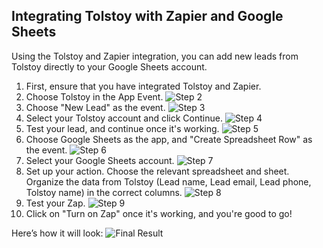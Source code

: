## Integrating Tolstoy with Zapier and Google Sheets

Using the Tolstoy and Zapier integration, you can add new leads from Tolstoy directly to your Google Sheets account.

1. First, ensure that you have integrated Tolstoy and Zapier.
2. Choose Tolstoy in the App Event.
   ![Step 2](https://downloads.intercomcdn.com/i/o/401455389/b265d8f052549472f992b286/image.png)
3. Choose "New Lead" as the event.
   ![Step 3](https://downloads.intercomcdn.com/i/o/416939330/b406f2d52b67eaa0adbf449c/image.png)
4. Select your Tolstoy account and click Continue.
   ![Step 4](https://downloads.intercomcdn.com/i/o/416940400/baf98de6df57cc07d68e4972/image.png)
5. Test your lead, and continue once it's working.
   ![Step 5](https://downloads.intercomcdn.com/i/o/465518706/5ea64fdf5e0de33c4d28826e/image.png)
6. Choose Google Sheets as the app, and "Create Spreadsheet Row" as the event.
   ![Step 6](https://downloads.intercomcdn.com/i/o/471902573/d3d192106f08e92c4e534084/image.png)
7. Select your Google Sheets account.
   ![Step 7](https://downloads.intercomcdn.com/i/o/471902655/b251fcba50caa5f9be907b7b/image.png)
8. Set up your action. Choose the relevant spreadsheet and sheet. Organize the data from Tolstoy (Lead name, Lead email, Lead phone, Tolstoy name) in the correct columns.
   ![Step 8](https://downloads.intercomcdn.com/i/o/471902801/b3e6c87ff9df3756ab5b99f8/image.png)
9. Test your Zap.
   ![Step 9](https://downloads.intercomcdn.com/i/o/471903172/555cce7d237f2f4275e48ebf/image.png)
10. Click on "Turn on Zap" once it's working, and you're good to go!

Here’s how it will look:
![Final Result](https://github.com/user-attachments/assets/18ed1923-259e-45e5-973a-8faba59b34ee)